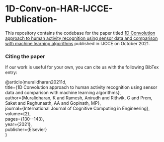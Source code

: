 # 1D-Conv-on-HAR-IJCCE-Publication-

This repository contains the codebase for the paper titled [1D Convolution approach to human activity recognition using sensor data and comparison with machine learning algorithms](https://doi.org/10.1016/j.ijcce.2021.09.001) published in IJCCE on October 2021. <br>

### Citing the paper
If our work is useful for your own, you can cite us with the following BibTex entry:

@article{muralidharan20211d, <br>
  title={1D Convolution approach to human activity recognition using sensor data and comparison with machine learning algorithms}, <br>
  author={Muralidharan, K and Ramesh, Anirudh and Rithvik, G and Prem, Saket and Reghunaath, AA and Gopinath, MP}, <br>
  journal={International Journal of Cognitive Computing in Engineering}, <br>
  volume={2}, <br>
  pages={130--143}, <br>
  year={2021}, <br>
  publisher={Elsevier} <br>
}
